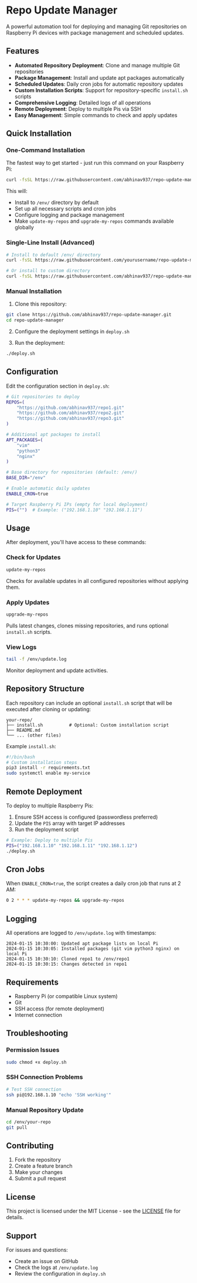 # Repo Update Manager

A powerful automation tool for deploying and managing Git repositories on Raspberry Pi devices with package management and scheduled updates.

## Features

- **Automated Repository Deployment**: Clone and manage multiple Git repositories
- **Package Management**: Install and update apt packages automatically
- **Scheduled Updates**: Daily cron jobs for automatic repository updates
- **Custom Installation Scripts**: Support for repository-specific `install.sh` scripts
- **Comprehensive Logging**: Detailed logs of all operations
- **Remote Deployment**: Deploy to multiple Pis via SSH
- **Easy Management**: Simple commands to check and apply updates

## Quick Installation

### One-Command Installation

The fastest way to get started - just run this command on your Raspberry Pi:

```bash
curl -fsSL https://raw.githubusercontent.com/abhinav937/repo-update-manager/main/install.sh | bash
```

This will:
- Install to `/env/` directory by default
- Set up all necessary scripts and cron jobs
- Configure logging and package management
- Make `update-my-repos` and `upgrade-my-repos` commands available globally

### Single-Line Install (Advanced)

```bash
# Install to default /env/ directory
curl -fsSL https://raw.githubusercontent.com/yourusername/repo-update-manager/main/install.sh | bash

# Or install to custom directory
curl -fsSL https://raw.githubusercontent.com/abhinav937/repo-update-manager/main/install.sh | bash -s /home/pi/repos
```

### Manual Installation

1. Clone this repository:
```bash
git clone https://github.com/abhinav937/repo-update-manager.git
cd repo-update-manager
```

2. Configure the deployment settings in `deploy.sh`

3. Run the deployment:
```bash
./deploy.sh
```

## Configuration

Edit the configuration section in `deploy.sh`:

```bash
# Git repositories to deploy
REPOS=(
    "https://github.com/abhinav937/repo1.git"
    "https://github.com/abhinav937/repo2.git"
    "https://github.com/abhinav937/repo3.git"
)

# Additional apt packages to install
APT_PACKAGES=(
    "vim"
    "python3"
    "nginx"
)

# Base directory for repositories (default: /env/)
BASE_DIR="/env"

# Enable automatic daily updates
ENABLE_CRON=true

# Target Raspberry Pi IPs (empty for local deployment)
PIS=("")  # Example: ("192.168.1.10" "192.168.1.11")
```

## Usage

After deployment, you'll have access to these commands:

### Check for Updates
```bash
update-my-repos
```
Checks for available updates in all configured repositories without applying them.

### Apply Updates
```bash
upgrade-my-repos
```
Pulls latest changes, clones missing repositories, and runs optional `install.sh` scripts.

### View Logs
```bash
tail -f /env/update.log
```
Monitor deployment and update activities.

## Repository Structure

Each repository can include an optional `install.sh` script that will be executed after cloning or updating:

```
your-repo/
├── install.sh          # Optional: Custom installation script
├── README.md
└── ... (other files)
```

Example `install.sh`:
```bash
#!/bin/bash
# Custom installation steps
pip3 install -r requirements.txt
sudo systemctl enable my-service
```

## Remote Deployment

To deploy to multiple Raspberry Pis:

1. Ensure SSH access is configured (passwordless preferred)
2. Update the `PIS` array with target IP addresses
3. Run the deployment script

```bash
# Example: Deploy to multiple Pis
PIS=("192.168.1.10" "192.168.1.11" "192.168.1.12")
./deploy.sh
```

## Cron Jobs

When `ENABLE_CRON=true`, the script creates a daily cron job that runs at 2 AM:

```bash
0 2 * * * update-my-repos && upgrade-my-repos
```

## Logging

All operations are logged to `/env/update.log` with timestamps:

```
2024-01-15 10:30:00: Updated apt package lists on local Pi
2024-01-15 10:30:05: Installed packages (git vim python3 nginx) on local Pi
2024-01-15 10:30:10: Cloned repo1 to /env/repo1
2024-01-15 10:30:15: Changes detected in repo1
```

## Requirements

- Raspberry Pi (or compatible Linux system)
- Git
- SSH access (for remote deployment)
- Internet connection

## Troubleshooting

### Permission Issues
```bash
sudo chmod +x deploy.sh
```

### SSH Connection Problems
```bash
# Test SSH connection
ssh pi@192.168.1.10 "echo 'SSH working'"
```

### Manual Repository Update
```bash
cd /env/your-repo
git pull
```

## Contributing

1. Fork the repository
2. Create a feature branch
3. Make your changes
4. Submit a pull request

## License

This project is licensed under the MIT License - see the [LICENSE](LICENSE) file for details.

## Support

For issues and questions:
- Create an issue on GitHub
- Check the logs at `/env/update.log`
- Review the configuration in `deploy.sh`
